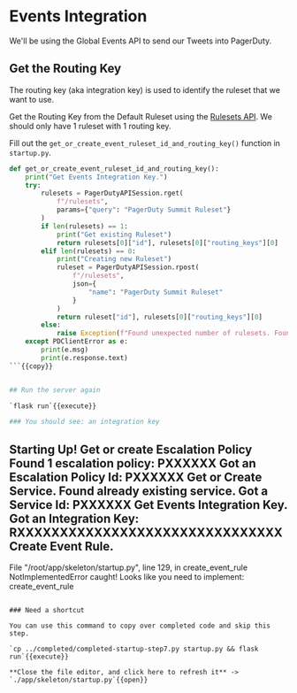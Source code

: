 # Events Integration

We'll be using the Global Events API to send our Tweets into PagerDuty.

## Get the Routing Key

The routing key (aka integration key) is used to identify the ruleset that we want to use.

Get the Routing Key from the Default Ruleset using the [Rulesets API](https://developer.pagerduty.com/api-reference/reference/REST/openapiv3.json/paths/~1rulesets/get). We should only have 1 ruleset with 1 routing key.

Fill out the `get_or_create_event_ruleset_id_and_routing_key()` function in `startup.py`.

```python
def get_or_create_event_ruleset_id_and_routing_key():
    print("Get Events Integration Key.")
    try:
        rulesets = PagerDutyAPISession.rget(
            f"/rulesets",
            params={"query": "PagerDuty Summit Ruleset"}
        )
        if len(rulesets) == 1:
            print("Get existing Ruleset")
            return rulesets[0]["id"], rulesets[0]["routing_keys"][0]
        elif len(rulesets) == 0:
            print("Creating new Ruleset")
            ruleset = PagerDutyAPISession.rpost(
                f"/rulesets",
                json={
                    "name": "PagerDuty Summit Ruleset"
                }
            )
            return ruleset["id"], rulesets[0]["routing_keys"][0]
        else:
            raise Exception(f"Found unexpected number of rulesets. Found {len(rulesets)}")
    except PDClientError as e:
        print(e.msg)
        print(e.response.text)
```{{copy}}


## Run the server again

`flask run`{{execute}}

### You should see: an integration key

```
Starting Up!
Get or create Escalation Policy
Found 1 escalation policy: PXXXXXX
Got an Escalation Policy Id: PXXXXXX
Get or Create Service.
Found already existing service.
Got a Service Id: PXXXXXX
Get Events Integration Key.
Got an Integration Key: RXXXXXXXXXXXXXXXXXXXXXXXXXXXXXXX
Create Event Rule.
----
  File "/root/app/skeleton/startup.py", line 129, in create_event_rule
NotImplementedError caught! Looks like you need to implement: create_event_rule
```

### Need a shortcut

You can use this command to copy over completed code and skip this step.

`cp ../completed/completed-startup-step7.py startup.py && flask run`{{execute}}

**Close the file editor, and click here to refresh it** -> `./app/skeleton/startup.py`{{open}}
